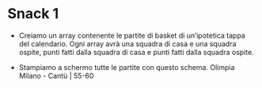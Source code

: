 # Snack 1

- Creiamo un array contenente le partite di basket di un’ipotetica tappa del calendario. 
Ogni array avrà una squadra di casa e una squadra ospite, punti fatti dalla squadra di casa 
e punti fatti dalla squadra ospite. 

- Stampiamo a schermo tutte le partite con questo schema.
Olimpia Milano - Cantù | 55-60